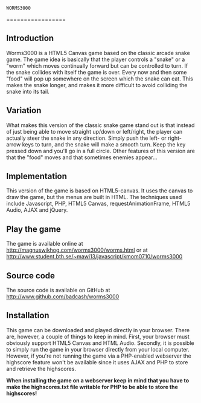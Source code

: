 

    WORMS3000
=================

Introduction
------------
Worms3000 is a HTML5 Canvas game based on the classic arcade snake game. The game idea is basically that the player
controls a "snake" or a "worm" which moves continually forward but can be controlled to turn. If the snake collides
with itself the game is over. Every now and then some "food" will pop up somewhere on the screen which the snake can 
eat. This makes the snake longer, and makes it more difficult to avoid colliding the snake into its tail.



Variation
---------
What makes this version of the classic snake game stand out is that instead of just being able to move straight up/down 
or left/right, the player can actually steer the snake in any direction. Simply push the left- or right- arrow keys
to turn, and the snake will make a smooth turn. Keep the key pressed down and you'll go in a full circle. Other features
of this version are that the "food" moves and that sometimes enemies appear...



Implementation
--------------
This version of the game is based on HTML5-canvas. It uses the canvas to draw the game, but the menus are built in
HTML. The techniques used include Javascript, PHP, HTML5 Canvas, requestAnimationFrame, HTML5 Audio, AJAX and jQuery.



Play the game
-------------
The game is available online at http://magnuswikhog.com/worms3000/worms.html or at http://www.student.bth.se/~mawi13/javascript/kmom0710/worms3000



Source code
-----------
The source code is available on GitHub at http://www.github.com/badcash/worms3000


Installation
------------
This game can be downloaded and played directly in your browser. There are, however, a couple of things to keep in
mind. First, your browser must obviously support HTML5 Canvas and HTML Audio. Secondly, it is possible to simply
run the game in your browser directly from your local computer. However, if you're not running the game via a PHP-enabled
webserver the highscore feature won't be available since it uses AJAX and PHP to store and retrieve the highscores.

**When installing the game on a webserver keep in mind that you have to make the highscores.txt file writable for
PHP to be able to store the highscores!**